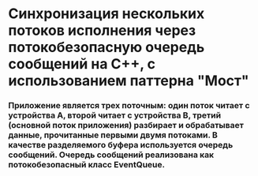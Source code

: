 #  Синхронизация нескольких потоков исполнения через потокобезопасную очередь сообщений на C++, с использованием паттерна "Мост"
### Приложение является трех поточным: один поток читает с устройства А, второй читает с устройства В, третий (основной поток приложения) разбирает и обрабатывает данные, прочитанные первыми двумя потоками. В качестве разделяемого буфера используется очередь сообщений. Очередь сообщений реализована как потокобезопасный класс EventQueue.
